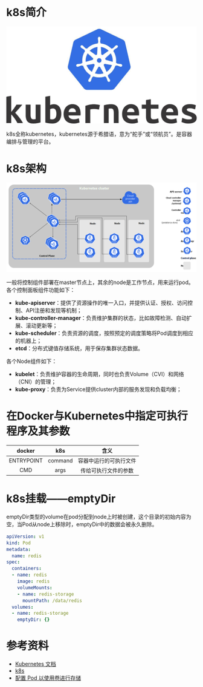 # k8s简介

![k8s-logo](k8s-logo.jpg)

k8s全称kubernetes，kubernetes源于希腊语，意为“舵手”或“领航员”。是容器编排与管理的平台。

# k8s架构

![k8s-arch](k8s-arch.png)

一般将控制组件部署在master节点上，其余的node是工作节点，用来运行pod。
各个控制面板组件功能如下：

- **kube-apiserver**：提供了资源操作的唯一入口，并提供认证、授权、访问控制、API注册和发现等机制；
- **kube-controller-manager**：负责维护集群的状态，比如故障检测、自动扩展、滚动更新等；
- **kube-scheduler**：负责资源的调度，按照预定的调度策略将Pod调度到相应的机器上；
- **etcd**：分布式键值存储系统，用于保存集群状态数据。

各个Node组件如下：

- **kubelet**：负责维护容器的生命周期，同时也负责Volume（CVI）和网络（CNI）的管理；
- **kube-proxy**：负责为Service提供cluster内部的服务发现和负载均衡；

# 在Docker与Kubernetes中指定可执行程序及其参数

| docker | k8s | 含义 |
| :---: | :---: | :---: |
| ENTRYPOINT | command | 容器中运行的可执行文件 |
| CMD | args | 传给可执行文件的参数 |

# k8s挂载——emptyDir

emptyDir类型的volume在pod分配到node上时被创建，这个目录的初始内容为空，当Pod从node上移除时，emptyDir中的数据会被永久删除。

```yml
apiVersion: v1
kind: Pod
metadata:
  name: redis
spec:
  containers:
  - name: redis
    image: redis
    volumeMounts:
    - name: redis-storage
      mountPath: /data/redis
  volumes:
  - name: redis-storage
    emptyDir: {}
```

# 参考资料

- [Kubernetes 文档](https://kubernetes.io/zh/docs/home/)
- [k8s](https://www.cnblogs.com/xy51/p/12744956.html)
- [配置 Pod 以使用卷进行存储](https://kubernetes.io/zh/docs/tasks/configure-pod-container/configure-volume-storage/)
